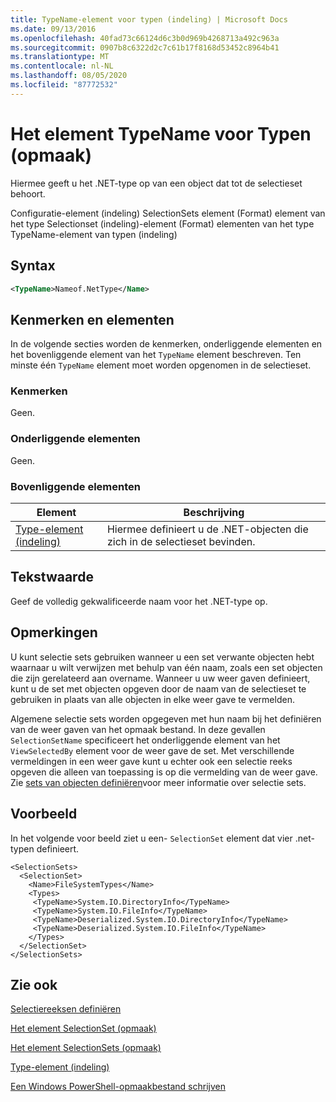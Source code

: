 ```yaml
---
title: TypeName-element voor typen (indeling) | Microsoft Docs
ms.date: 09/13/2016
ms.openlocfilehash: 40fad73c66124d6c3b0d969b4268713a492c963a
ms.sourcegitcommit: 0907b8c6322d2c7c61b17f8168d53452c8964b41
ms.translationtype: MT
ms.contentlocale: nl-NL
ms.lasthandoff: 08/05/2020
ms.locfileid: "87772532"
---
```

# <a name="typename-element-for-types-format"></a>Het element TypeName voor Typen (opmaak)

Hiermee geeft u het .NET-type op van een object dat tot de selectieset behoort.

Configuratie-element (indeling) SelectionSets element (Format) element van het type Selectionset (indeling)-element (Format) elementen van het type TypeName-element van typen (indeling)

## <a name="syntax"></a>Syntax

```xml
<TypeName>Nameof.NetType</Name>
```

## <a name="attributes-and-elements"></a>Kenmerken en elementen

In de volgende secties worden de kenmerken, onderliggende elementen en het bovenliggende element van het `TypeName` element beschreven. Ten minste één `TypeName` element moet worden opgenomen in de selectieset.

### <a name="attributes"></a>Kenmerken

Geen.

### <a name="child-elements"></a>Onderliggende elementen

Geen.

### <a name="parent-elements"></a>Bovenliggende elementen

|Element|Beschrijving|
|-------------|-----------------|
|[Type-element (indeling)](./types-element-for-selectionset-format.md)|Hiermee definieert u de .NET-objecten die zich in de selectieset bevinden.|

## <a name="text-value"></a>Tekstwaarde

Geef de volledig gekwalificeerde naam voor het .NET-type op.

## <a name="remarks"></a>Opmerkingen

U kunt selectie sets gebruiken wanneer u een set verwante objecten hebt waarnaar u wilt verwijzen met behulp van één naam, zoals een set objecten die zijn gerelateerd aan overname. Wanneer u uw weer gaven definieert, kunt u de set met objecten opgeven door de naam van de selectieset te gebruiken in plaats van alle objecten in elke weer gave te vermelden.

Algemene selectie sets worden opgegeven met hun naam bij het definiëren van de weer gaven van het opmaak bestand. In deze gevallen `SelectionSetName` specificeert het onderliggende element van het `ViewSelectedBy` element voor de weer gave de set. Met verschillende vermeldingen in een weer gave kunt u echter ook een selectie reeks opgeven die alleen van toepassing is op die vermelding van de weer gave. Zie [sets van objecten definiëren](./defining-selection-sets.md)voor meer informatie over selectie sets.

## <a name="example"></a>Voorbeeld

In het volgende voor beeld ziet u een- `SelectionSet` element dat vier .net-typen definieert.

```
<SelectionSets>
  <SelectionSet>
    <Name>FileSystemTypes</Name>
    <Types>
     <TypeName>System.IO.DirectoryInfo</TypeName>
     <TypeName>System.IO.FileInfo</TypeName>
     <TypeName>Deserialized.System.IO.DirectoryInfo</TypeName>
     <TypeName>Deserialized.System.IO.FileInfo</TypeName>
    </Types>
  </SelectionSet>
</SelectionSets>
```

## <a name="see-also"></a>Zie ook

[Selectiereeksen definiëren](./defining-selection-sets.md)

[Het element SelectionSet (opmaak)](./selectionset-element-format.md)

[Het element SelectionSets (opmaak)](./selectionsets-element-format.md)

[Type-element (indeling)](./types-element-for-selectionset-format.md)

[Een Windows PowerShell-opmaakbestand schrijven](./writing-a-powershell-formatting-file.md)
